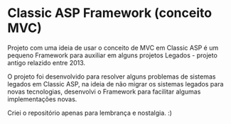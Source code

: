 # Classic ASP Framework (conceito MVC)
Projeto com uma ideia de usar o conceito de MVC em Classic ASP é um pequeno Framework para auxiliar em alguns projetos Legados - projeto antigo relazido entre 2013.

O projeto foi desenvolvido para resolver alguns problemas de sistemas legados em Classic ASP, na ideia de não migrar os sistemas legados para novas tecnologias, desenvolvi o Framework para facilitar algumas implementações novas.

Criei o repositório apenas para lembrança e nostalgia. :)
